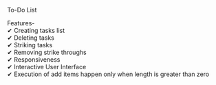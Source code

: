 To-Do List

Features-  
✔ Creating tasks list   
✔ Deleting tasks  
✔ Striking tasks     
✔ Removing strike throughs   
✔ Responsiveness   
✔ Interactive User Interface   
✔ Execution of add items happen only when length is greater than zero
